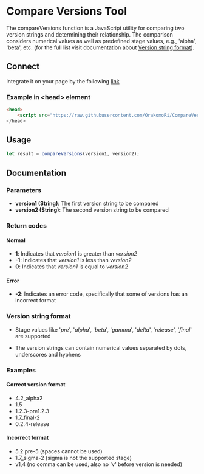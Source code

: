 # Compare Versions Tool

The compareVersions function is a JavaScript utility for comparing two version strings and determining their relationship. The comparison considers numerical values as well as predefined stage values, e.g., 'alpha', 'beta', etc. (for the full list visit documentation about [Version string format](#version-string-format)).

## Connect

Integrate it on your page by the following [link](https://raw.githubusercontent.com/OrakomoRi/CompareVersions/main/compareversions.min.js)

### Example in \<head\> element

```html
<head>
	<script src="https://raw.githubusercontent.com/OrakomoRi/CompareVersions/main/compareversions.min.js" defer>
</head>
```

## Usage
```js
let result = compareVersions(version1, version2);
```

## Documentation

### Parameters

- **version1 (String)**: The first version string to be compared
- **version2 (String)**: The second version string to be compared

### Return codes

#### Normal

- **1**: Indicates that *version1* is greater than *version2*
- **-1**: Indicates that *version1* is less than *version2*
- **0**: Indicates that *version1* is equal to *version2*

#### Error

- **-2**: Indicates an error code, specifically that some of versions has an incorrect format


### Version string format

- Stage values like '*pre*', '*alpha*', '*beta*', '*gamma*', '*delta*', '*release*', '*final*' are supported

- The version strings can contain numerical values separated by dots, underscores and hyphens

### Examples

#### Correct version format

- 4.2_alpha2
- 1.5
- 1.2.3-pre1.2.3
- 1.7_final-2
- 0.2.4-release

#### Incorrect format

- 5.2 pre-5 (spaces cannot be used)
- 1.7_sigma-2 (sigma is not the supported stage)
- v1,4 (no comma can be used, also no 'v' before version is needed)